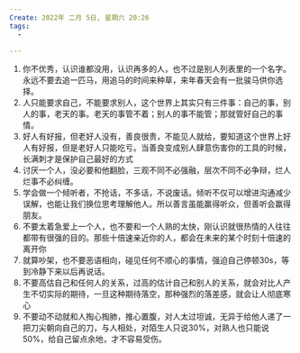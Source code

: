 ```yaml
---
Create: 2022年 二月 5日, 星期六 20:26
tags: 
  - 

---
```



1. 你不优秀，认识谁都没用，认识再多的人，也不过是别人列表里的一个名字。永远不要去追一匹马，用追马的时间来种草，来年春天会有一批骏马供你选择。
2. 人只能要求自己，不能要求别人，这个世界上其实只有三件事：自己的事，别人的事，老天的事。老天的事管不着；别人的事不能管；那就管好自己的事情。
3. 好人有好报，但老好人没有，善良很贵，不能见人就给，要知道这个世界上好人有好报，但是老好人只能吃亏。当善良变成别人肆意伤害你的工具的时候，长满刺才是保护自己最好的方式
4. 讨厌一个人，没必要和他翻脸，三观不同不必强融，层次不同不必争辩，烂人烂事不必纠缠。
5. 学会做一个倾听者，不抢话，不多话，不说废话。倾听不仅可以增进沟通减少误解，也能让我们换位思考理解他人。所以善言虽能赢得听众，但善听会赢得朋友。
6. 不要太着急爱上一个人，也不要和一个人熟的太快，刚认识就很热情的人往往都带有很强的目的。那些十倍速亲近你的人，都会在未来的某个时刻十倍速的离开你
7. 就算吵架，也不要恶语相向，碰见任何不顺心的事情，强迫自己停顿30s，等到冷静下来以后再说话。
8. 不要高估自己和任何人的关系，过高的估计自己和别人的关系，就会对比人产生不切实际的期待，一旦这种期待落空，那种强烈的落差感，就会让人彻底寒心
9. 不要动不动就和人掏心掏肺，推心置腹，对人太过坦诚，无异于给他人递了一把刀尖朝向自己的刀，与人相处，对陌生人只说30%，对熟人也只能说50%，给自己留点余地，才不容易受伤。


